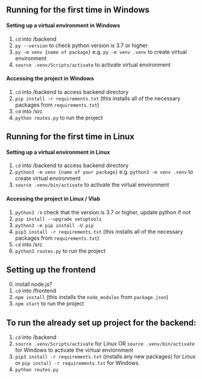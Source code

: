 ## Running for the first time in Windows

#### Setting up a virtual environment in Windows
1. `cd` into /backend
2. `py --version` to check python version is 3.7 or higher
3. `py -m venv {name of package}` e.g. `py -m venv .venv` to create virtual environment
4. `source .venv/Scripts/activate` to activate virtual environment

#### Accessing the project in Windows 
1. `cd` into /backend to access backend directory
2. `pip install -r requirements.txt` (this installs all of the necessary packages from `requirements.txt`)
3. `cd` into /src
4. `python routes.py` to run the project

## Running for the first time in Linux

#### Setting up a virtual environment in Linux
1. `cd` into /backend to access backend directory
2. `python3 -m venv {name of your package}` e.g. `python3 -m venv .venv` to create virtual environment
3. `source .venv/bin/activate` to activate the virtual environment

#### Accessing the project in Linux / Vlab
1. `python3 -V` check that the version is 3.7 or higher, update python if not
2. `pip install --upgrade setuptools`
3. `python3 -m pip install -U pip`  
4. `pip3 install -r requirements.txt` (this installs all of the necessary packages from `requirements.txt`)
5. `cd` into /src
6. `python3 routes.py` to run the project

## Setting up the frontend
0. install node.js?
1. `cd` into /frontend
2. `npm install` (this installs the `node_modules` from `package.json`)
3. `npm start` to run the project

## To run the already set up project for the backend:
1. `cd` into /backend
2. `source .venv/Scripts/activate` for Linux OR `source .venv/bin/activate` for Windows to activate the virtual enviornment
3. `pip3 install -r requirements.txt` (installs any new packages) for Linux or `pip install -r requirements.txt` for Windows
4. `python routes.py`
